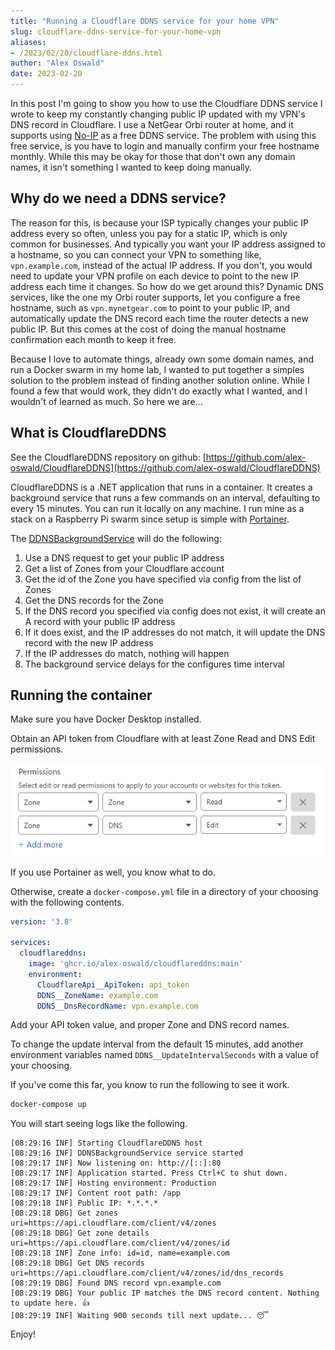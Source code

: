 ```yaml
---
title: "Running a Cloudflare DDNS service for your home VPN"
slug: cloudflare-ddns-service-for-your-home-vpn
aliases:
- /2023/02/20/cloudflare-ddns.html
author: "Alex Oswald"
date: 2023-02-20
---
```



In this post I'm going to show you how to use the Cloudflare DDNS service I wrote to keep my constantly changing public IP
updated with my VPN's DNS record in Cloudflare. I use a NetGear Orbi router at home, and it supports using
[No-IP](https://www.noip.com/) as a free DDNS service. The problem with using this free service, is you have to login and manually
confirm your free hostname monthly. While this may be okay for those that don't own any domain names, it isn't something I wanted to
keep doing manually.


## Why do we need a DDNS service?

The reason for this, is because your ISP typically changes your public IP address every so often, unless you pay for a static IP,
which is only common for businesses. And typically you want your IP address assigned to a hostname, so you can connect your VPN to
something like, `vpn.example.com`, instead of the actual IP address. If you don't, you would need to update your VPN profile on each
device to point to the new IP address each time it changes. So how do we get around this? Dynamic DNS services, like the one my Orbi
router supports, let you configure a free hostname, such as `vpn.mynetgear.com` to point to your public IP, and automatically update
the DNS record each time the router detects a new public IP. But this comes at the cost of doing the manual hostname confirmation
each month to keep it free.

Because I love to automate things, already own some domain names, and run a Docker swarm in my home lab, I wanted to put together
a simples solution to the problem instead of finding another solution online. While I found a few that would work, they didn't do
exactly what I wanted, and I wouldn't of learned as much. So here we are...


## What is CloudflareDDNS

See the CloudflareDDNS repository on github: [https://github.com/alex-oswald/CloudflareDDNS](https://github.com/alex-oswald/CloudflareDDNS)

CloudflareDDNS is a .NET application that runs in a container. It creates a background service that runs a few commands on an interval,
defaulting to every 15 minutes. You can run it locally on any machine. I run mine as a stack on a Raspberry Pi swarm since setup is
simple with [Portainer](https://www.portainer.io/).

The [DDNSBackgroundService](https://github.com/alex-oswald/CloudflareDDNS/blob/main/CloudflareDDNS/DDNSBackgroundService.cs) will do
the following:

1. Use a DNS request to get your public IP address
2. Get a list of Zones from your Cloudflare account
3. Get the id of the Zone you have specified via config from the list of Zones
4. Get the DNS records for the Zone
5. If the DNS record you specified via config does not exist, it will create an A record with your public IP address
6. If it does exist, and the IP addresses do not match, it will update the DNS record with the new IP address
7. If the IP addresses do match, nothing will happen
8. The background service delays for the configures time interval


## Running the container

Make sure you have Docker Desktop installed.

Obtain an API token from Cloudflare with at least Zone Read and DNS Edit permissions.

![api_token_permissions](api_token_permissions.png)

If you use Portainer as well, you know what to do.

Otherwise, create a `docker-compose.yml` file in a directory of your choosing with the following contents.


```yml
version: '3.8'

services:
  cloudflareddns:
    image: 'ghcr.io/alex-oswald/cloudflareddns:main'
    environment:
      CloudflareApi__ApiToken: api_token
      DDNS__ZoneName: example.com
      DDNS__DnsRecordName: vpn.example.com
```

Add your API token value, and proper Zone and DNS record names.

To change the update interval from the default 15 minutes, add another environment variables named `DDNS__UpdateIntervalSeconds`
with a value of your choosing.

If you've come this far, you know to run the following to see it work.

```bash
docker-compose up
```

You will start seeing logs like the following.

```
[08:29:16 INF] Starting CloudflareDDNS host
[08:29:16 INF] DDNSBackgroundService service started
[08:29:17 INF] Now listening on: http://[::]:80
[08:29:17 INF] Application started. Press Ctrl+C to shut down.
[08:29:17 INF] Hosting environment: Production
[08:29:17 INF] Content root path: /app
[08:29:18 INF] Public IP: *.*.*.*
[08:29:18 DBG] Get zones uri=https://api.cloudflare.com/client/v4/zones
[08:29:18 DBG] Get zone details uri=https://api.cloudflare.com/client/v4/zones/id
[08:29:18 INF] Zone info: id=id, name=example.com
[08:29:18 DBG] Get DNS records uri=https://api.cloudflare.com/client/v4/zones/id/dns_records
[08:29:19 DBG] Found DNS record vpn.example.com
[08:29:19 DBG] Your public IP matches the DNS record content. Nothing to update here. 👍
[08:29:19 INF] Waiting 900 seconds till next update... 😴
```

Enjoy!